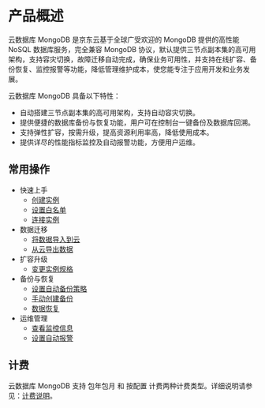 # 产品概述


云数据库 MongoDB 是京东云基于全球广受欢迎的 MongoDB 提供的高性能 NoSQL 数据库服务，完全兼容 MongoDB 协议，默认提供三节点副本集的高可用架构，支持容灾切换，故障迁移自动完成，确保业务可用性，并支持在线扩容、备份恢复、监控报警等功能，降低管理维护成本，使您能专注于应用开发和业务发展。

云数据库 MongoDB 具备以下特性：

* 自动搭建三节点副本集的高可用架构，支持自动容灾切换。
* 提供便捷的数据库备份与恢复功能，用户可在控制台一键备份及数据库回溯。
* 支持弹性扩容，按需升级，提高资源利用率高，降低使用成本。
* 提供详尽的性能指标监控及自动报警功能，方便用户运维。

## 常用操作

- 快速上手
	- [创建实例](https://github.com/jdcloudcom/cn/blob/master/documentation/Cloud-Database-and-Cache/MongoDB/Getting-Started/Create-Instance.md)
	- [设置白名单](https://github.com/jdcloudcom/cn/blob/master/documentation/Cloud-Database-and-Cache/MongoDB/Getting-Started/Set-Whitelist.md)
	- [连接实例](https://github.com/jdcloudcom/cn/blob/master/documentation/Cloud-Database-and-Cache/MongoDB/Getting-Started/Create-Instance.md)
- 数据迁移
	- [将数据导入到云](https://github.com/jdcloudcom/cn/blob/master/documentation/Cloud-Database-and-Cache/MongoDB/Getting-Started/ImportData.md)
	- [从云导出数据](https://github.com/jdcloudcom/cn/blob/master/documentation/Cloud-Database-and-Cache/MongoDB/Getting-Started/ExportData.md)
- 扩容升级
	- [变更实例规格](https://github.com/jdcloudcom/cn/blob/master/documentation/Cloud-Database-and-Cache/MongoDB/Operation-Guide/Instance-Management/ModifyInstanceSpec.md)
- 备份与恢复
	- [设置自动备份策略](https://github.com/jdcloudcom/cn/blob/master/documentation/Cloud-Database-and-Cache/MongoDB/Operation-Guide/Backup/ModifyBackupPolicy.md)
	- [手动创建备份](https://github.com/jdcloudcom/cn/blob/master/documentation/Cloud-Database-and-Cache/MongoDB/Operation-Guide/Backup/CreateBackup.md)
	- [数据恢复](https://github.com/jdcloudcom/cn/blob/master/documentation/Cloud-Database-and-Cache/MongoDB/Operation-Guide/Backup/RestoreInstance.md)
- 运维管理
	- [查看监控信息](https://github.com/jdcloudcom/cn/blob/master/documentation/Cloud-Database-and-Cache/MongoDB/Operation-Guide/Monitoring/Monitoring.md)
	- [设置自动报警](https://github.com/jdcloudcom/cn/blob/master/documentation/Cloud-Database-and-Cache/MongoDB/Operation-Guide/Monitoring/AlarmRules.md)

## 计费
云数据库 MongoDB 支持 包年包月 和 按配置 计费两种计费类型。详细说明请参见：[计费说明](https://github.com/jdcloudcom/cn/blob/master/documentation/Cloud-Database-and-Cache/MongoDB/Pricing/Billing-Types.md)。
